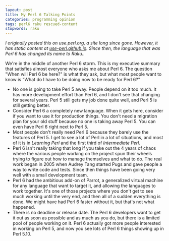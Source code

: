 ```yaml
---
layout: post
title: My Perl 6 Talking Points
categories: programming opinion
tags: perl6 raku rescued-content
stopwords: raku
---
```


*I originally posted this on use.perl.org, a site long since gone. However,
it has static content at [use-perl.github.io](https://use-perl.github.io/user/brian_d_foy/journal/35230/). Since
then, the language that was Perl 6 has changed its name to Raku.*.

We're in the middle of another Perl 6 storm. This is my executive summary that satisfies almost everyone who asks me about Perl 6. The question "When will Perl 6 be here?" is what they ask, but what most people want to know is "What do I have to be doing now to be ready for Perl 6?"

<!--more-->

* No one is going to take Perl 5 away. People depend on it too much. It has more development effort than Perl 6, and I don't see that changing for several years. Perl 5 still gets my job done quite well, and Perl 5 is still getting better.
* Consider Perl 6 a completely new language. When it gets here, consider if you want to use it for production things. You don't need a migration plan for your old stuff because no one is taking away Perl 5. You can even have Perl 6 right next to Perl 5.
* Most people don't really need Perl 6 because they barely use the features of Perl 5. I get to see a lot of Perl in a lot of situations, and most of it is in _Learning Perl_ and the first third of _Intermediate Perl_.
* Perl 6 isn't really taking that long if you take out the 4 years of chaos where the various people working on the project spun their wheels trying to figure out how to manage themselves and what to do. The real work began in 2005 when Audrey Tang started Pugs and gave people a way to write code and tests. Since then things have been going very well with a small development team.
* Perl 6 had the ambitious add-on of Parrot, a generalized virtual machine for any language that want to target it, and allowing the languages to work together. It's one of those projects where you don't get to see much working until the very end, and then all of a sudden everything is done. We might have had Perl 6 faster without it, but that's not what happened.
* There is no deadline or release date. The Perl 6 developers want to get it out as soon as possible and as much as you do, but there is a limited pool of people working on it. Perl 6 actually got more people interested in working on Perl 5, and now you see lots of Perl 6 things showing up in Perl 5.10.
